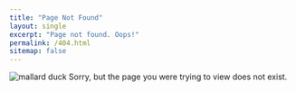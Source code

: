```yaml
---
title: "Page Not Found"
layout: single
excerpt: "Page not found. Oops!"
permalink: /404.html
sitemap: false
---
```

<img src="{{ site.url }}{{ site.baseurl }}/images/404.jpg" alt="mallard duck">
Sorry, but the page you were trying to view does not exist.

<script type="text/javascript">
  var GOOG_FIXURL_LANG = 'en';
  var GOOG_FIXURL_SITE = '{{ site.url }}'
</script>
<script type="text/javascript"
  src="//linkhelp.clients.google.com/tbproxy/lh/wm/fixurl.js">
</script>
